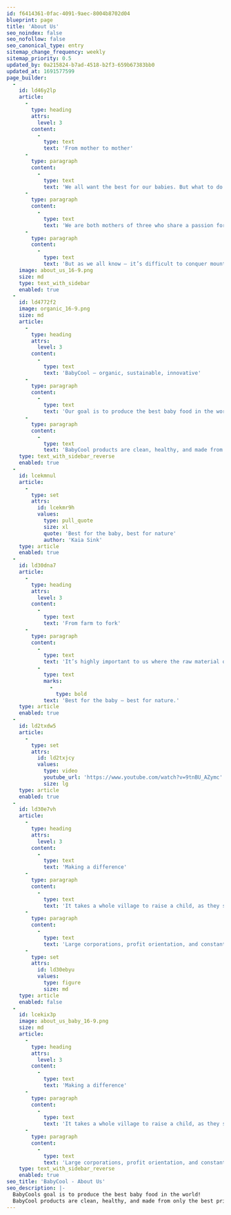 ```yaml
---
id: f6414361-0fac-4091-9aec-8004b8702d04
blueprint: page
title: 'About Us'
seo_noindex: false
seo_nofollow: false
seo_canonical_type: entry
sitemap_change_frequency: weekly
sitemap_priority: 0.5
updated_by: 0a215824-b7ad-4518-b2f3-659b67383bb0
updated_at: 1691577599
page_builder:
  -
    id: ld46y2lp
    article:
      -
        type: heading
        attrs:
          level: 3
        content:
          -
            type: text
            text: 'From mother to mother'
      -
        type: paragraph
        content:
          -
            type: text
            text: 'We all want the best for our babies. But what to do when you cannot find the best possible food from the stores? That’s right – make your own!'
      -
        type: paragraph
        content:
          -
            type: text
            text: 'We are both mothers of three who share a passion for pure and healthy food. Without any good alternatives in the stores, we started to make our own very best baby food – frozen purees from fresh quality vegetables. We both wanted to share this with other mothers and babies as well.'
      -
        type: paragraph
        content:
          -
            type: text
            text: 'But as we all know – it’s difficult to conquer mountains alone. Luckily, fate brought us together to join the forces. That’s how BabyCool was born.'
    image: about_us_16-9.png
    size: md
    type: text_with_sidebar
    enabled: true
  -
    id: ld4772f2
    image: organic_16-9.png
    size: md
    article:
      -
        type: heading
        attrs:
          level: 3
        content:
          -
            type: text
            text: 'BabyCool – organic, sustainable, innovative'
      -
        type: paragraph
        content:
          -
            type: text
            text: 'Our goal is to produce the best baby food in the world!'
      -
        type: paragraph
        content:
          -
            type: text
            text: 'BabyCool products are clean, healthy, and made from only the best primary goods. We have collected together the best knowledge of the scientists, and know-how of our ancestors, and combined this with today’s modern technology.'
    type: text_with_sidebar_reverse
    enabled: true
  -
    id: lcekmnul
    article:
      -
        type: set
        attrs:
          id: lcekmr9h
          values:
            type: pull_quote
            size: xl
            quote: 'Best for the baby, best for nature'
            author: 'Kaia Sink'
    type: article
    enabled: true
  -
    id: ld30dna7
    article:
      -
        type: heading
        attrs:
          level: 3
        content:
          -
            type: text
            text: 'From farm to fork'
      -
        type: paragraph
        content:
          -
            type: text
            text: 'It’s highly important to us where the raw material of our products come from. That’s why we source the base of our purees only from small organic farmers. Their tiny farms are environmentally friendly and have much higher biodiversity than usual big monocultural fields. '
          -
            type: text
            marks:
              -
                type: bold
            text: 'Best for the baby – best for nature.'
    type: article
    enabled: true
  -
    id: ld2txdw5
    article:
      -
        type: set
        attrs:
          id: ld2txjcy
          values:
            type: video
            youtube_url: 'https://www.youtube.com/watch?v=9tnBU_AZymc'
            size: lg
    type: article
    enabled: true
  -
    id: ld30e7vh
    article:
      -
        type: heading
        attrs:
          level: 3
        content:
          -
            type: text
            text: 'Making a difference'
      -
        type: paragraph
        content:
          -
            type: text
            text: 'It takes a whole village to raise a child, as they say. Our mission is to create a large cooperation network that shares the same values as we do, ​​and whose goal is to produce sustainably the best food. All parties will benefit from it – babies, parents, farmers, factories, local society, nature, environment, etc.'
      -
        type: paragraph
        content:
          -
            type: text
            text: 'Large corporations, profit orientation, and constant growth are not sustainable anymore. Let’s make a difference!'
      -
        type: set
        attrs:
          id: ld30ebyu
          values:
            type: figure
            size: md
    type: article
    enabled: false
  -
    id: lcekix3p
    image: about_us_baby_16-9.png
    size: md
    article:
      -
        type: heading
        attrs:
          level: 3
        content:
          -
            type: text
            text: 'Making a difference'
      -
        type: paragraph
        content:
          -
            type: text
            text: 'It takes a whole village to raise a child, as they say. Our mission is to create a large cooperation network that shares the same values as we do, ​​and whose goal is to produce sustainably the best food. All parties will benefit from it – babies, parents, farmers, factories, local society, nature, environment, etc.'
      -
        type: paragraph
        content:
          -
            type: text
            text: 'Large corporations, profit orientation, and constant growth are not sustainable anymore. Let’s make a difference!'
    type: text_with_sidebar_reverse
    enabled: true
seo_title: 'BabyCool - About Us'
seo_description: |-
  BabyCools goal is to produce the best baby food in the world!
  BabyCool products are clean, healthy, and made from only the best primary goods.
---
```

